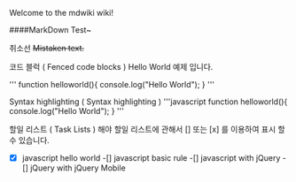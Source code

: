 Welcome to the mdwiki wiki!

####MarkDown Test~

취소선 ~~Mistaken text.~~

코드 블럭 ( Fenced code blocks )
Hello World 예제 입니다.

'''
function helloworld(){
console.log("Hello World");
}
'''

Syntax highlighting ( Syntax highlighting )
'''javascript
function helloworld(){
console.log("Hello World");
}
'''


할일 리스트 ( Task Lists )
해야 할일 리스트에 관해서 [] 또는 [x] 를 이용하여 표시 할수 있습니다.
-[x] javascript hello world
-[] javascript basic rule
-[] javascript with jQuery
-[] jQuery with jQuery Mobile


